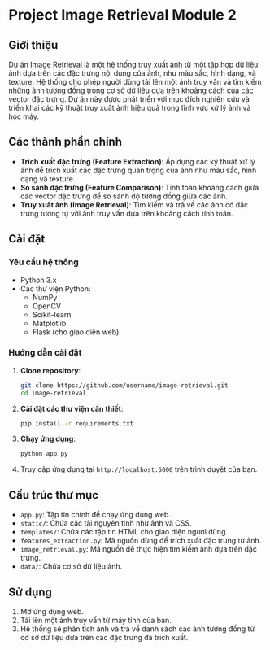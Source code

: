 
# Project Image Retrieval Module 2

## Giới thiệu

Dự án Image Retrieval là một hệ thống truy xuất ảnh từ một tập hợp dữ liệu ảnh dựa trên các đặc trưng nội dung của ảnh, như màu sắc, hình dạng, và texture. Hệ thống cho phép người dùng tải lên một ảnh truy vấn và tìm kiếm những ảnh tương đồng trong cơ sở dữ liệu dựa trên khoảng cách của các vector đặc trưng. Dự án này được phát triển với mục đích nghiên cứu và triển khai các kỹ thuật truy xuất ảnh hiệu quả trong lĩnh vực xử lý ảnh và học máy.

## Các thành phần chính

- **Trích xuất đặc trưng (Feature Extraction)**: Áp dụng các kỹ thuật xử lý ảnh để trích xuất các đặc trưng quan trọng của ảnh như màu sắc, hình dạng và texture.
- **So sánh đặc trưng (Feature Comparison)**: Tính toán khoảng cách giữa các vector đặc trưng để so sánh độ tương đồng giữa các ảnh.
- **Truy xuất ảnh (Image Retrieval)**: Tìm kiếm và trả về các ảnh có đặc trưng tương tự với ảnh truy vấn dựa trên khoảng cách tính toán.

## Cài đặt

### Yêu cầu hệ thống

- Python 3.x
- Các thư viện Python:
  - NumPy
  - OpenCV
  - Scikit-learn
  - Matplotlib
  - Flask (cho giao diện web)

### Hướng dẫn cài đặt

1. **Clone repository**:
   ```bash
   git clone https://github.com/username/image-retrieval.git
   cd image-retrieval
   ```

2. **Cài đặt các thư viện cần thiết**:
   ```bash
   pip install -r requirements.txt
   ```

3. **Chạy ứng dụng**:
   ```bash
   python app.py
   ```

4. Truy cập ứng dụng tại `http://localhost:5000` trên trình duyệt của bạn.

## Cấu trúc thư mục

- `app.py`: Tập tin chính để chạy ứng dụng web.
- `static/`: Chứa các tài nguyên tĩnh như ảnh và CSS.
- `templates/`: Chứa các tập tin HTML cho giao diện người dùng.
- `features_extraction.py`: Mã nguồn dùng để trích xuất đặc trưng từ ảnh.
- `image_retrieval.py`: Mã nguồn để thực hiện tìm kiếm ảnh dựa trên đặc trưng.
- `data/`: Chứa cơ sở dữ liệu ảnh.

## Sử dụng

1. Mở ứng dụng web.
2. Tải lên một ảnh truy vấn từ máy tính của bạn.
3. Hệ thống sẽ phân tích ảnh và trả về danh sách các ảnh tương đồng từ cơ sở dữ liệu dựa trên các đặc trưng đã trích xuất.

